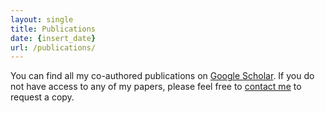 ```yaml
---
layout: single
title: Publications
date: {insert_date}
url: /publications/
---
```

You can find all my co-authored publications on <a href='https://scholar.google.com/citations?user={{< param "googleScholar" >}}'>Google Scholar</a>. If you do not have access to any of my papers, please feel free to [contact me](../contact) to request a copy.

